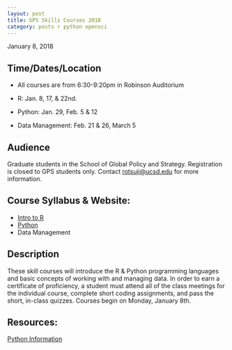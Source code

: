 ```yaml
---
layout: post
title: GPS Skills Courses 2018
category: posts r python opensci
---
```

January 8, 2018

## Time/Dates/Location

* All courses are from 6:30-9:20pm in Robinson Auditorium

* R: Jan. 8, 17, & 22nd.
* Python: Jan. 29, Feb. 5 & 12
* Data Management: Feb. 21 & 26, March 5

## Audience

Graduate students in the School of Global Policy and Strategy. Registration is closed to GPS students only. Contact rotsuji@ucsd.edu for more information.

## Course Syllabus & Website:

* [Intro to R](https://ucsdlib.github.io/win2018-gps-r/)
* [Python](https://ucsdlib.github.io/win2018-gps-python/)
* Data Management

## Description

These skill courses will introduce the R & Python programming languages and basic concepts of working with and managing data. In order to earn a certificate of proficiency, a student must attend all of the class meetings for the individual course, complete short coding assignments, and pass the short, in-class quizzes. Courses begin on Monday, January 8th.

## Resources:
[Python Information](https://github.com/ucsdlib/win2018-gps-python/blob/master/pyinfo/python-Information-resources.ipynb)

